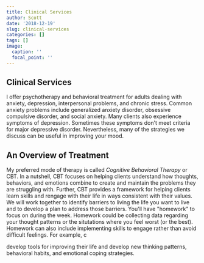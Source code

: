 ```yaml
---
title: Clinical Services
author: Scott
date: '2018-12-19'
slug: clinical-services
categories: []
tags: []
image:
  caption: ''
  focal_point: ''
---
```


## Clinical Services

I offer psychotherapy and behavioral treatment for adults dealing with anxiety, depression, interpersonal problems, and chronic stress. Common anxiety problems include generalized anxiety disorder, obsessive compulsive disorder, and social anxiety. Many clients also experience symptoms of depression. Sometimes these symptoms don't meet criteria for major depressive disorder. Nevertheless, many of the strategies we discuss can be useful in improving your mood. 

## An Overview of Treatment

My preferred mode of therapy is called *Cognitive Behavioral Therapy* or CBT. In a nutshell, CBT focuses on helping clients understand how thoughts, behaviors, and emotions combine to create and maintain the problems they are struggling with. Further, CBT provides a framework for helping clients learn skills and rengage with their life in ways consistent with their values. We will work together to identify barriers to living the life you want to live and to develop a plan to address those barriers. You'll have "homework" to focus on during the week. Homework could be collecting data regarding your thought patterns or the situtations where you feel worst (or the best). Homework can also include implementing skills to engage rather than avoid difficult feelings. 
For example, c

develop tools for improving their life and develop new thinking patterns, behavioral habits, and emotional coping strategies. 

